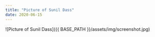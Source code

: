 ```yaml
---
title: "Picture of Sunil Dass"
date: 2020-06-15
---
```

![Picture of Sunil Dass]({{ BASE_PATH }}/assets/img/screenshot.jpg)

